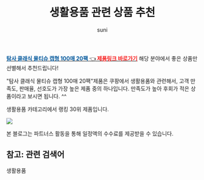 ﻿---
layout: post
title:  "생활용품 관련 상품 추천" 
author: suni
categories: [ 선물 ]
tags: []
image: https://static.coupangcdn.com/image/retail/images/436314960169675-7d07cfe9-db8d-4489-a637-c94000037e0c.jpg 
description: "쿠팡에서 관련 상품으로 가장 고객 선호도가 높은 제품 중 하나입니다."
---
<a href="https://link.coupang.com/re/AFFSDP?lptag=AF5011742&pageKey=305672892&itemId=3984481086&vendorItemId=71968792459&traceid=V0-113-df6e481d96579701"><b><font color='#01579B'>탐사 클래식 물티슈 캡형 100매 20팩 </font></b>👈<b><font color='#f71919'> 제품링크 바로가기</font></b></a>
해당 분야에서 좋은 상품만 선별해서 추천드립니다!

"탐사 클래식 물티슈 캡형 100매 20팩"제품은 쿠팡에서 생활용품와 관련해서, 고객 만족도, 판매율, 선호도가 가장 높은 제품 중의 하나입니다.
만족도가 높아 후회가 적은 상품이라고 보시면 됩니다. ^^

생활용품 카테고리에서 랭킹  30위 제품입니다. 

<a href="https://link.coupang.com/re/AFFSDP?lptag=AF5011742&pageKey=305672892&itemId=3984481086&vendorItemId=71968792459&traceid=V0-113-df6e481d96579701"> <img src="https://static.coupangcdn.com/image/retail/images/436314960169675-7d07cfe9-db8d-4489-a637-c94000037e0c.jpg"></a>

본 블로그는 파트너스 활동을 통해 일정액의 수수료를 제공받을 수 있습니다.

## 참고: 관련 검색어    
생활용품
